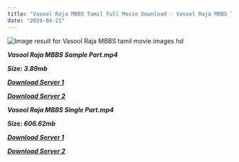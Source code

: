 ```yaml
---
title: "Vasool Raja MBBS Tamil Full Movie Download - Vasool Raja MBBS Tamil Movie Download"
date: "2019-04-21"
---
```


![Image result for Vasool Raja MBBS  tamil movie images hd](https://lh5.googleusercontent.com/7-rP4PqQfrjABgHtVzcuGK2lsHqYSb2QhsUUrD5vMRl0yDXaxtoY90qkOuwygGL4VdbHVxzDFMMLMWNHQ6i53oZKgoSiwnZnEnVzDs-VKn7ySKtPaKSfjt3cYLUumet6Pg=s412)

**_Vasool Raja MBBS Sample Part.mp4_**

**_Size: 3.89mb_**

**_[Download Server 1](http://b4.wetransfer.vip/files/{5d952673edb986a3e6232bd1dc09e7f07ef1103dd7939917627d2e7266b78107}20Actor{5d952673edb986a3e6232bd1dc09e7f07ef1103dd7939917627d2e7266b78107}20Hits{5d952673edb986a3e6232bd1dc09e7f07ef1103dd7939917627d2e7266b78107}20Collection/Kamal{5d952673edb986a3e6232bd1dc09e7f07ef1103dd7939917627d2e7266b78107}20Haasan{5d952673edb986a3e6232bd1dc09e7f07ef1103dd7939917627d2e7266b78107}20Movies{5d952673edb986a3e6232bd1dc09e7f07ef1103dd7939917627d2e7266b78107}20Collection/Kamal{5d952673edb986a3e6232bd1dc09e7f07ef1103dd7939917627d2e7266b78107}20Haasan{5d952673edb986a3e6232bd1dc09e7f07ef1103dd7939917627d2e7266b78107}20New{5d952673edb986a3e6232bd1dc09e7f07ef1103dd7939917627d2e7266b78107}20Movies{5d952673edb986a3e6232bd1dc09e7f07ef1103dd7939917627d2e7266b78107}20Collection/Vasool{5d952673edb986a3e6232bd1dc09e7f07ef1103dd7939917627d2e7266b78107}20Raja{5d952673edb986a3e6232bd1dc09e7f07ef1103dd7939917627d2e7266b78107}20MBBS{5d952673edb986a3e6232bd1dc09e7f07ef1103dd7939917627d2e7266b78107}20(2004)/Vasool{5d952673edb986a3e6232bd1dc09e7f07ef1103dd7939917627d2e7266b78107}20Raja{5d952673edb986a3e6232bd1dc09e7f07ef1103dd7939917627d2e7266b78107}20MBBS{5d952673edb986a3e6232bd1dc09e7f07ef1103dd7939917627d2e7266b78107}20{5d952673edb986a3e6232bd1dc09e7f07ef1103dd7939917627d2e7266b78107}20Sample{5d952673edb986a3e6232bd1dc09e7f07ef1103dd7939917627d2e7266b78107}20HD.mp4)_**

**_[Download Server 2](http://b4.wetransfer.vip/files/{5d952673edb986a3e6232bd1dc09e7f07ef1103dd7939917627d2e7266b78107}20Actor{5d952673edb986a3e6232bd1dc09e7f07ef1103dd7939917627d2e7266b78107}20Hits{5d952673edb986a3e6232bd1dc09e7f07ef1103dd7939917627d2e7266b78107}20Collection/Kamal{5d952673edb986a3e6232bd1dc09e7f07ef1103dd7939917627d2e7266b78107}20Haasan{5d952673edb986a3e6232bd1dc09e7f07ef1103dd7939917627d2e7266b78107}20Movies{5d952673edb986a3e6232bd1dc09e7f07ef1103dd7939917627d2e7266b78107}20Collection/Kamal{5d952673edb986a3e6232bd1dc09e7f07ef1103dd7939917627d2e7266b78107}20Haasan{5d952673edb986a3e6232bd1dc09e7f07ef1103dd7939917627d2e7266b78107}20New{5d952673edb986a3e6232bd1dc09e7f07ef1103dd7939917627d2e7266b78107}20Movies{5d952673edb986a3e6232bd1dc09e7f07ef1103dd7939917627d2e7266b78107}20Collection/Vasool{5d952673edb986a3e6232bd1dc09e7f07ef1103dd7939917627d2e7266b78107}20Raja{5d952673edb986a3e6232bd1dc09e7f07ef1103dd7939917627d2e7266b78107}20MBBS{5d952673edb986a3e6232bd1dc09e7f07ef1103dd7939917627d2e7266b78107}20(2004)/Vasool{5d952673edb986a3e6232bd1dc09e7f07ef1103dd7939917627d2e7266b78107}20Raja{5d952673edb986a3e6232bd1dc09e7f07ef1103dd7939917627d2e7266b78107}20MBBS{5d952673edb986a3e6232bd1dc09e7f07ef1103dd7939917627d2e7266b78107}20{5d952673edb986a3e6232bd1dc09e7f07ef1103dd7939917627d2e7266b78107}20Sample{5d952673edb986a3e6232bd1dc09e7f07ef1103dd7939917627d2e7266b78107}20HD.mp4)_**

**_Vasool Raja MBBS Single Part.mp4_**

**_Size: 606.62mb_**

**_[Download Server 1](http://b4.wetransfer.vip/files/{5d952673edb986a3e6232bd1dc09e7f07ef1103dd7939917627d2e7266b78107}20Actor{5d952673edb986a3e6232bd1dc09e7f07ef1103dd7939917627d2e7266b78107}20Hits{5d952673edb986a3e6232bd1dc09e7f07ef1103dd7939917627d2e7266b78107}20Collection/Kamal{5d952673edb986a3e6232bd1dc09e7f07ef1103dd7939917627d2e7266b78107}20Haasan{5d952673edb986a3e6232bd1dc09e7f07ef1103dd7939917627d2e7266b78107}20Movies{5d952673edb986a3e6232bd1dc09e7f07ef1103dd7939917627d2e7266b78107}20Collection/Kamal{5d952673edb986a3e6232bd1dc09e7f07ef1103dd7939917627d2e7266b78107}20Haasan{5d952673edb986a3e6232bd1dc09e7f07ef1103dd7939917627d2e7266b78107}20New{5d952673edb986a3e6232bd1dc09e7f07ef1103dd7939917627d2e7266b78107}20Movies{5d952673edb986a3e6232bd1dc09e7f07ef1103dd7939917627d2e7266b78107}20Collection/Vasool{5d952673edb986a3e6232bd1dc09e7f07ef1103dd7939917627d2e7266b78107}20Raja{5d952673edb986a3e6232bd1dc09e7f07ef1103dd7939917627d2e7266b78107}20MBBS{5d952673edb986a3e6232bd1dc09e7f07ef1103dd7939917627d2e7266b78107}20(2004)/Vasool{5d952673edb986a3e6232bd1dc09e7f07ef1103dd7939917627d2e7266b78107}20Raja{5d952673edb986a3e6232bd1dc09e7f07ef1103dd7939917627d2e7266b78107}20MBBS{5d952673edb986a3e6232bd1dc09e7f07ef1103dd7939917627d2e7266b78107}20{5d952673edb986a3e6232bd1dc09e7f07ef1103dd7939917627d2e7266b78107}20Single{5d952673edb986a3e6232bd1dc09e7f07ef1103dd7939917627d2e7266b78107}20Part{5d952673edb986a3e6232bd1dc09e7f07ef1103dd7939917627d2e7266b78107}20HD.mp4)_**

**_[Download Server 2](http://b4.wetransfer.vip/files/{5d952673edb986a3e6232bd1dc09e7f07ef1103dd7939917627d2e7266b78107}20Actor{5d952673edb986a3e6232bd1dc09e7f07ef1103dd7939917627d2e7266b78107}20Hits{5d952673edb986a3e6232bd1dc09e7f07ef1103dd7939917627d2e7266b78107}20Collection/Kamal{5d952673edb986a3e6232bd1dc09e7f07ef1103dd7939917627d2e7266b78107}20Haasan{5d952673edb986a3e6232bd1dc09e7f07ef1103dd7939917627d2e7266b78107}20Movies{5d952673edb986a3e6232bd1dc09e7f07ef1103dd7939917627d2e7266b78107}20Collection/Kamal{5d952673edb986a3e6232bd1dc09e7f07ef1103dd7939917627d2e7266b78107}20Haasan{5d952673edb986a3e6232bd1dc09e7f07ef1103dd7939917627d2e7266b78107}20New{5d952673edb986a3e6232bd1dc09e7f07ef1103dd7939917627d2e7266b78107}20Movies{5d952673edb986a3e6232bd1dc09e7f07ef1103dd7939917627d2e7266b78107}20Collection/Vasool{5d952673edb986a3e6232bd1dc09e7f07ef1103dd7939917627d2e7266b78107}20Raja{5d952673edb986a3e6232bd1dc09e7f07ef1103dd7939917627d2e7266b78107}20MBBS{5d952673edb986a3e6232bd1dc09e7f07ef1103dd7939917627d2e7266b78107}20(2004)/Vasool{5d952673edb986a3e6232bd1dc09e7f07ef1103dd7939917627d2e7266b78107}20Raja{5d952673edb986a3e6232bd1dc09e7f07ef1103dd7939917627d2e7266b78107}20MBBS{5d952673edb986a3e6232bd1dc09e7f07ef1103dd7939917627d2e7266b78107}20{5d952673edb986a3e6232bd1dc09e7f07ef1103dd7939917627d2e7266b78107}20Single{5d952673edb986a3e6232bd1dc09e7f07ef1103dd7939917627d2e7266b78107}20Part{5d952673edb986a3e6232bd1dc09e7f07ef1103dd7939917627d2e7266b78107}20HD.mp4)_**
